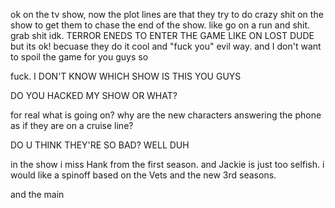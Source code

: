ok on the tv show, now the plot lines are that they try to do crazy shit on the show to get them to chase the end of the show.  like go on a run and shit.  grab shit idk.  TERROR ENEDS TO ENTER THE GAME LIKE ON LOST DUDE
but its ok! becuase they do it cool and "fuck you" evil way. and I don't want to spoil the game for you guys so

fuck. I DON'T KNOW WHICH SHOW IS THIS YOU GUYS

DO YOU HACKED MY SHOW OR WHAT?

for real what is going on? why are the new characters answering the phone as if they are on a cruise line?

DO U THINK THEY'RE SO BAD? WELL DUH

in the show i miss Hank from the first season. and Jackie is just too selfish. i would like a spinoff based on the Vets and the new 3rd seasons.

and the main
